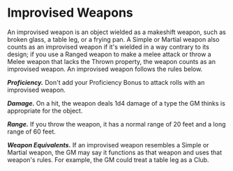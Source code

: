 # Improvised Weapons

An improvised weapon is an object wielded as a makeshift weapon, such as broken glass, a table leg, or a frying pan. A Simple or Martial weapon also counts as an improvised weapon if it's wielded in a way contrary to its design; if you use a Ranged weapon to make a melee attack or throw a Melee weapon that lacks the Thrown property, the weapon counts as an improvised weapon. An improvised weapon follows the rules below.

**_Proficiency._** Don't add your Proficiency Bonus to attack rolls with an improvised weapon.

**_Damage._** On a hit, the weapon deals 1d4 damage of a type the GM thinks is appropriate for the object.

**_Range._** If you throw the weapon, it has a normal range of 20 feet and a long range of 60 feet.

**_Weapon Equivalents._** If an improvised weapon resembles a Simple or Martial weapon, the GM may say it functions as that weapon and uses that weapon's rules. For example, the GM could treat a table leg as a Club.